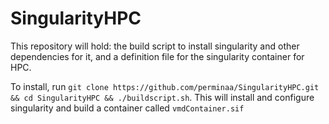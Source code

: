 # SingularityHPC
This repository will hold: the build script to install singularity and other dependencies for it, and a definition file for the singularity container for HPC.

To install, run `git clone https://github.com/perminaa/SingularityHPC.git && cd SingularityHPC && ./buildscript.sh`. This will install and configure singularity
and build a container called `vmdContainer.sif`
